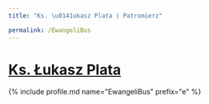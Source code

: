 ```yaml
---
title: "Ks. \u0141ukasz Plata | Patromierz"

permalink: /EwangeliBus
---
```


# [Ks. Łukasz Plata](https://patronite.pl/EwangeliBus)

{% include profile.md name="EwangeliBus" prefix="e" %}

